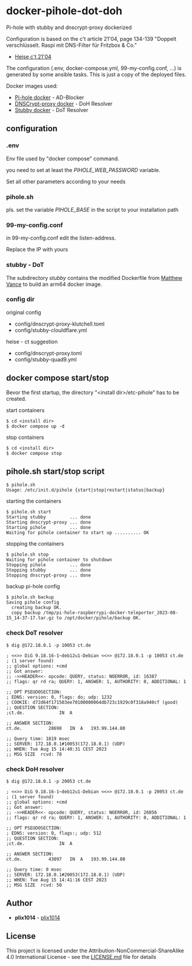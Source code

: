 # docker-pihole-dot-doh
Pi-hole with stubby and dnscrypt-proxy dockerized

Configuration is based on the c't article 21'04, page 134-139 "Doppelt verschlüsselt. Raspi mit DNS-Filter für Fritzbox & Co."

* [Heise c't 21'04](https://www.heise.de/select/ct/2021/4/2030412421734924519)


The configuration (.env, docker-compose.yml, 99-my-config.conf, ...) is generated by some ansible tasks. This is just a copy of the deployed files.


Docker images used:

* [Pi-hole docker](https://github.com/pi-hole/docker-pi-hole) - AD-Blocker
* [DNSCrypt-proxy docker](https://github.com/klutchell/dnscrypt-proxy-docker) - DoH Resolver
* [Stubby docker](https://github.com/MatthewVance/stubby-docker) - DoT Resolver


## configuration

### .env

Env file used by "docker compose" command.

you need to set at least the *PIHOLE_WEB_PASSWORD* variable.

Set all other parameters according to your needs


### pihole.sh

pls. set the variable *PIHOLE_BASE* in the script to your installation path 



### 99-my-config.conf

in 99-my-config.conf edit the listen-address.

Replace the IP with yours


### stubby - DoT

The subdirectory *stubby* contains the modified Dockerfile from [Matthew Vance](https://github.com/TrojaForks/stubby-docker/tree/master/stubby) to build an arm64 docker image.

### config dir

original config
* config/dnscrypt-proxy-klutchell.toml
* config/stubby-clouldflare.yml

heise - ct suggestion
* config/dnscrypt-proxy.toml
* config/stubby-quad9.yml


## docker compose start/stop

Bevor the first startup, the directory "\<install dir\>/etc-pihole" has to be created.

start containers

```
$ cd <install dir>
$ docker compose up -d
```

stop containers
```
$ cd <install dir>
$ docker compose stop
```

## pihole.sh start/stop script


```
$ pihole.sh
Usage: /etc/init.d/pihole {start|stop|restart|status|backup}
```

starting the containers
```
$ pihole.sh start
Starting stubby         ... done
Starting dnscrypt-proxy ... done
Starting pihole         ... done
Waiting for pihole container to start up .......... OK
```

stopping the containers
```
$ pihole.sh stop
Waiting for pihole container to shutdown
Stopping pihole         ... done
Stopping stubby         ... done
Stopping dnscrypt-proxy ... done
```

backup pi-hole config
```
$ pihole.sh backup
Saving pihole config
  creating backup OK.
  copy backup /tmp/pi-hole-raspberrypi-docker-teleporter_2023-08-15_14-37-17.tar.gz to /opt/docker/pihole/backup OK.
```



### check DoT resolver

```
$ dig @172.18.0.1 -p 10053 ct.de

; <<>> DiG 9.18.16-1~deb12u1-Debian <<>> @172.18.0.1 -p 10053 ct.de
; (1 server found)
;; global options: +cmd
;; Got answer:
;; ->>HEADER<<- opcode: QUERY, status: NOERROR, id: 16387
;; flags: qr rd ra; QUERY: 1, ANSWER: 1, AUTHORITY: 0, ADDITIONAL: 1

;; OPT PSEUDOSECTION:
; EDNS: version: 0, flags: do; udp: 1232
; COOKIE: d72d64f171503ee70100000064db723c1929c0f318a940cf (good)
;; QUESTION SECTION:
;ct.de.				IN	A

;; ANSWER SECTION:
ct.de.			28698	IN	A	193.99.144.80

;; Query time: 1819 msec
;; SERVER: 172.18.0.1#10053(172.18.0.1) (UDP)
;; WHEN: Tue Aug 15 14:40:31 CEST 2023
;; MSG SIZE  rcvd: 78

```

### check DoH resolver

```
$ dig @172.18.0.1 -p 20053 ct.de

; <<>> DiG 9.18.16-1~deb12u1-Debian <<>> @172.18.0.1 -p 20053 ct.de
; (1 server found)
;; global options: +cmd
;; Got answer:
;; ->>HEADER<<- opcode: QUERY, status: NOERROR, id: 26056
;; flags: qr rd ra; QUERY: 1, ANSWER: 1, AUTHORITY: 0, ADDITIONAL: 1

;; OPT PSEUDOSECTION:
; EDNS: version: 0, flags:; udp: 512
;; QUESTION SECTION:
;ct.de.				IN	A

;; ANSWER SECTION:
ct.de.			43097	IN	A	193.99.144.80

;; Query time: 0 msec
;; SERVER: 172.18.0.1#20053(172.18.0.1) (UDP)
;; WHEN: Tue Aug 15 14:41:16 CEST 2023
;; MSG SIZE  rcvd: 50
```


## Author

* **plix1014** - [plix1014](https://github.com/plix1014)


## License

This project is licensed under the Attribution-NonCommercial-ShareAlike 4.0 International License - see the [LICENSE.md](LICENSE.md) file for details

